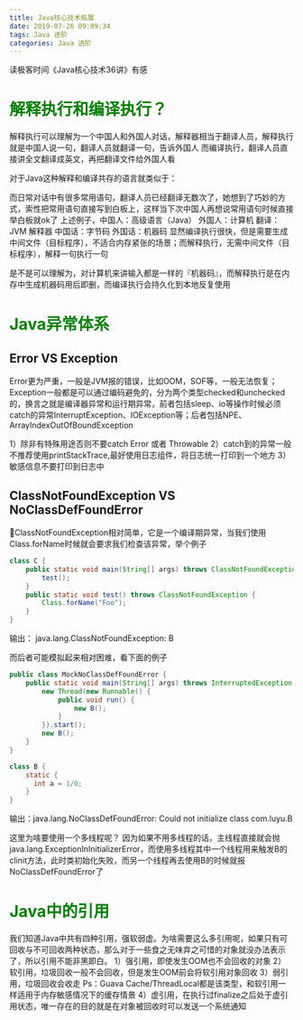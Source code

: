 ```yaml
---
title: Java核心技术拓展
date: 2019-07-26 09:09:34
tags: Java 进阶
categories: Java 进阶
---
```

读极客时间《Java核心技术36讲》有感
<!-- more -->
# <font color=green>解释执行和编译执行？</font>
解释执行可以理解为一个中国人和外国人对话，解释器相当于翻译人员，解释执行就是中国人说一句，翻译人员就翻译一句，告诉外国人
而编译执行，翻译人员直接讲全文翻译成英文，再把翻译文件给外国人看

对于Java这种解释和编译共存的语言就类似于：

而日常对话中有很多常用语句，翻译人员已经翻译无数次了，她想到了巧妙的方式，索性把常用语句直接写到白板上，这样当下次中国人再想说常用语句时候直接举白板就ok了
上述例子，中国人：高级语言（Java） 外国人：计算机 翻译：JVM 解释器 中国话：字节码 外国话：机器码 
显然编译执行很快，但是需要生成中间文件（目标程序），不适合内存紧张的场景；而解释执行，无需中间文件（目标程序），解释一句执行一句

是不是可以理解为，对计算机来讲输入都是一样的『机器码』，而解释执行是在内存中生成机器码用后即删，而编译执行会持久化到本地反复使用

# <font color=green>Java异常体系</font>
## Error VS Exception
Error更为严重，一般是JVM报的错误，比如OOM，SOF等，一般无法恢复；Exception一般都是可以通过编码避免的，分为两个类型checked和unchecked的，换言之就是编译器异常和运行期异常，前者包括sleep、io等操作时候必须catch的异常InterruptException、IOException等；后者包括NPE、ArrayIndexOutOfBoundException

1）除非有特殊用途否则不要catch Error 或者 Throwable
2）catch到的异常一般不推荐使用printStackTrace,最好使用日志组件，将日志统一打印到一个地方
3）敏感信息不要打印到日志中

## ClassNotFoundException VS NoClassDefFoundError
ClassNotFoundException相对简单，它是一个编译期异常，当我们使用Class.forName时候就会要求我们检查该异常，举个例子
```java
class C {
    public static void main(String[] args) throws ClassNotFoundException {
        test();
    }
    public static void test() throws ClassNotFoundException {
        Class.forName("Foo");
    }
}
```
输出： java.lang.ClassNotFoundException: B

而后者可能模拟起来相对困难，看下面的例子
```java
public class MockNoClassDefFoundError {
    public static void main(String[] args) throws InterruptedException {
        new Thread(new Runnable() {
            public void run() {
                new B();
            }
        }).start();
        new B();
    }
}

class B {
    static {
      int a = 1/0;
    }
}
```
输出：java.lang.NoClassDefFoundError: Could not initialize class com.luyu.B

这里为啥要使用一个多线程呢？
因为如果不用多线程的话，主线程直接就会抛java.lang.ExceptionInInitializerError，而使用多线程其中一个线程用来触发B的clinit方法，此时类初始化失败，而另一个线程再去使用B的时候就报NoClassDefFoundError了

# <font color=green>Java中的引用</font>
我们知道Java中共有四种引用，强软弱虚。为啥需要这么多引用呢，如果只有可回收与不可回收两种状态，那么对于一些食之无味弃之可惜的对象就没办法表示了，所以引用不能非黑即白。
1）强引用，即使发生OOM也不会回收的对象
2）软引用，垃圾回收一般不会回收，但是发生OOM前会将软引用对象回收
3）弱引用，垃圾回收会收走  Ps：Guava Cache/ThreadLocal都是该类型，和软引用一样适用于内存敏感情况下的缓存情景
4）虚引用，在执行过finalize之后处于虚引用状态，唯一存在的目的就是在对象被回收时可以发送一个系统通知